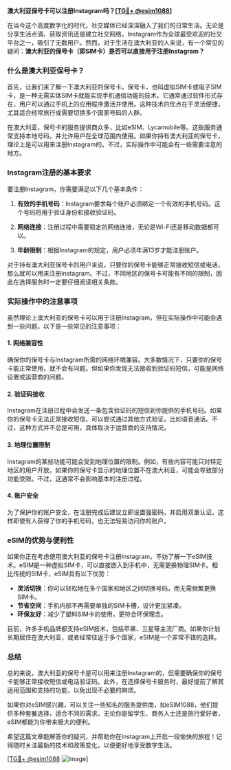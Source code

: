 **澳大利亚保号卡可以注册Instagram吗？[[TG💪+ @esim1088](https://t.me/s/esim1088)]**

在当今这个高度数字化的时代，社交媒体已经深深融入了我们的日常生活。无论是分享生活点滴、获取资讯还是建立社交网络，Instagram作为全球最受欢迎的社交平台之一，吸引了无数用户。然而，对于生活在澳大利亚的人来说，有一个常见的疑问：**澳大利亚的保号卡（即SIM卡）是否可以直接用于注册Instagram？**

### 什么是澳大利亚保号卡？

首先，让我们来了解一下澳大利亚的保号卡。保号卡，也叫虚拟SIM卡或电子SIM卡，是一种无需实体SIM卡就能实现手机通信功能的技术。它通常通过软件形式存在，用户可以通过手机上的应用程序激活并使用。这种技术的优点在于灵活便捷，尤其适合经常旅行或需要切换多个国家号码的人群。

在澳大利亚，保号卡的服务提供商众多，比如eSIM、Lycamobile等。这些服务通常支持本地号码，并允许用户在全球范围内使用。如果你持有澳大利亚的保号卡，理论上是可以用来注册Instagram的。不过，实际操作中可能会有一些需要注意的地方。

### Instagram注册的基本要求

要注册Instagram，你需要满足以下几个基本条件：

1. **有效的手机号码**：Instagram要求每个账户必须绑定一个有效的手机号码。这个号码将用于验证身份和接收验证码。
   
2. **网络连接**：注册过程中需要稳定的网络连接，无论是Wi-Fi还是移动数据都可以。

3. **年龄限制**：根据Instagram的规定，用户必须年满13岁才能注册账户。

对于持有澳大利亚保号卡的用户来说，只要你的保号卡能够正常接收短信或电话，那么就可以用来注册Instagram。不过，不同地区的保号卡可能有不同的限制，因此在选择服务时一定要仔细阅读相关条款。

### 实际操作中的注意事项

虽然理论上澳大利亚的保号卡可以用于注册Instagram，但在实际操作中可能会遇到一些问题。以下是一些常见的注意事项：

#### 1. 网络兼容性
确保你的保号卡与Instagram所需的网络环境兼容。大多数情况下，只要你的保号卡能正常使用，就不会有问题。但如果你发现无法接收到验证码短信，可能是网络设置或运营商的问题。

#### 2. 验证码接收
Instagram在注册过程中会发送一条包含验证码的短信到你提供的手机号码。如果你的保号卡无法正常接收短信，可以尝试通过其他方式验证，比如语音通话。不过，这种方式并不总是可用，具体取决于运营商的支持情况。

#### 3. 地理位置限制
Instagram的某些功能可能会受到地理位置的限制。例如，有些内容可能只对特定地区的用户开放。如果你的保号卡显示的地理位置不在澳大利亚，可能会导致部分功能受限。不过，这通常不会影响基本的注册过程。

#### 4. 账户安全
为了保护你的账户安全，在注册完成后建议立即设置强密码，并启用双重认证。这样即使有人获得了你的手机号码，也无法轻易访问你的账户。

### eSIM的优势与便利性

如果你正在考虑使用澳大利亚的保号卡注册Instagram，不妨了解一下eSIM技术。eSIM是一种虚拟SIM卡，可以直接嵌入到手机中，无需更换物理SIM卡。相比传统的SIM卡，eSIM具有以下优势：

- **灵活切换**：你可以轻松地在多个国家和地区之间切换号码，而无需频繁更换SIM卡。
- **节省空间**：手机内部不再需要单独的SIM卡槽，设计更加紧凑。
- **环保友好**：减少了塑料SIM卡的使用，更符合环保理念。

目前，许多手机品牌都支持eSIM技术，包括苹果、三星等主流厂商。如果你计划长期居住在澳大利亚，或者经常往返于多个国家，eSIM是一个非常不错的选择。

### 总结

总的来说，澳大利亚的保号卡是可以用来注册Instagram的，但需要确保你的保号卡能够正常接收短信或电话验证码。此外，在选择保号卡服务时，最好提前了解其适用范围和支持的功能，以免出现不必要的麻烦。

如果你对eSIM感兴趣，可以关注一些知名的服务提供商，如eSIM1088，他们提供多种套餐选择，适合不同的需求。无论你是留学生、商务人士还是旅行爱好者，eSIM都能为你带来极大的便利。

希望这篇文章能解答你的疑问，并帮助你在Instagram上开启一段愉快的旅程！记得随时关注最新的技术和政策变化，以便更好地享受数字生活。

[[TG💪+ @esim1088](https://t.me/s/esim1088) ![Image](https://i.postimg.cc/4NQfJmqS/Snipaste-2025-05-13-00-14-12.png)]